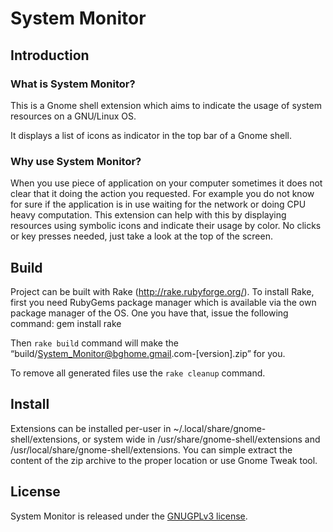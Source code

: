# System Monitor

## Introduction

### What is System Monitor?
This is a Gnome shell extension which aims to indicate the usage of system resources on a GNU/Linux OS.

It displays a list of icons as indicator in the top bar of a Gnome shell.

### Why use System Monitor?
When you use piece of application on your computer sometimes it does not clear that it doing the action
you requested. For example you do not know for sure if the application is in use waiting for the network
or doing CPU heavy computation. This extension can help with this by displaying resources using symbolic
icons and indicate their usage by color.
No clicks or key presses needed, just take a look at the top of the screen.

## Build
Project can be built with Rake (http://rake.rubyforge.org/).
To install Rake, first you need RubyGems package manager which is available via the own package manager
of the OS. One you have that, issue the following command:
    gem install rake

Then `rake build` command will make the “build/System_Monitor@bghome.gmail.com-[version].zip” for you.

To remove all generated files use the `rake cleanup` command.

## Install
Extensions can be installed per-user in ~/.local/share/gnome-shell/extensions, or system wide in /usr/share/gnome-shell/extensions and /usr/local/share/gnome-shell/extensions.
You can simple extract the content of the zip archive to the proper location or use Gnome Tweak tool.

## License

System Monitor is released under the [GNUGPLv3 license](https://www.gnu.org/licenses/gpl.html).
